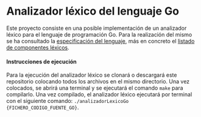 # Analizador léxico del lenguaje Go

Este proyecto consiste en una posible implementación de un analizador léxico para el lenguaje de programación Go. Para la realización del mismo se ha consultado la [especificación del lenguaje](https://go.dev/ref/spec), más en concreto el [listado de componentes léxicos](https://go.dev/ref/spec#Lexical_elements).

#### Instrucciones de ejecución
Para la ejecución del analizador léxico se clonará o descargará este repositorio colocando todos los archivos en el mismo directorio. Una vez colocados, se abrirá una terminal y se ejecutará el comando `make` para compilarlo. Una vez compilado, el analizador léxico ejecutará por terminal con el siguiente comando: `./analizadorLexicoGo {FICHERO_CODIGO_FUENTE_GO}`.

